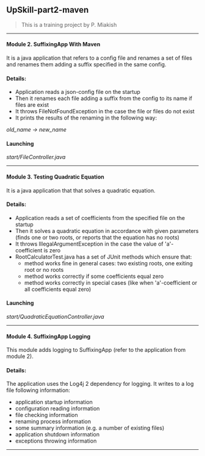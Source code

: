 UpSkill-part2-maven
-------------------
> This is a training project by P. Miakish

***

#### Module 2. SuffixingApp With Maven

It is a java application that refers to a config file and renames a set of files and renames them adding a suffix specified in the same config.

#### Details:

- Application reads a json-config file on the startup
- Then it renames each file adding a suffix from the config to its name if files are exist
- It throws FileNotFoundException in the case the file or files do not exist
- It prints the results of the renaming in the following way:

_old_name -> new_name_

#### Launching

_start/FileController.java_

***

#### Module 3. Testing Quadratic Equation

It is a java application that that solves a quadratic equation.

#### Details:

- Application reads a set of coefficients from the specified file on the startup
- Then it solves a quadratic equation in accordance with given parameters (finds one or two roots, or reports that the equation has no roots)
- It throws IllegalArgumentException in the case the value of 'a'-coefficient is zero
- RootCalculatorTest.java has a set of JUnit methods which ensure that:
	- method works fine in general cases: two existing roots, one exiting root or no roots
	- method works correctly if some coefficients equal zero
	- method works correctly in special cases (like when 'a'-coefficient or all coefficients equal zero)

#### Launching

_start/QuadraticEquationController.java_

***

#### Module 4. SuffixingApp Logging

This module adds logging to SuffixingApp (refer to the application from module 2).

#### Details:

The application uses the Log4j 2 dependency for logging. It writes to a log file following information:
- application startup information
- configuration reading information 
- file checking information
- renaming process information
- some summary information (e.g. a number of existing files)
- application shutdown information
- exceptions throwing information 
    
***
